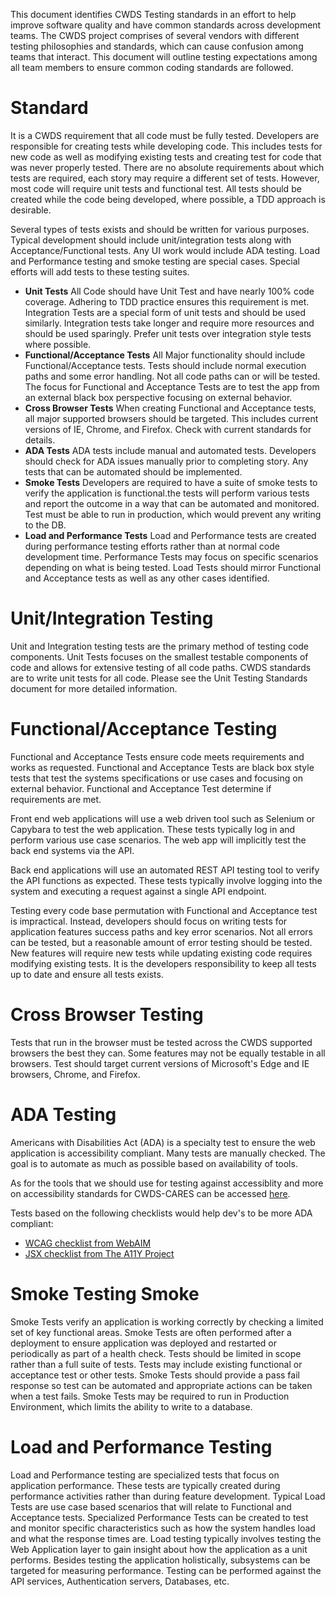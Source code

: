 This document identifies CWDS Testing standards in an effort to help improve software quality and have common standards across development teams. The CWDS project comprises of several vendors with different testing philosophies and standards, which can cause confusion among teams that interact. This document will outline testing expectations among all team members to ensure common coding standards are followed.

# Standard
It is a CWDS requirement that all code must be fully tested. Developers are responsible for creating tests while developing code. This includes tests for new code as well as modifying existing tests and creating test for code that was never properly tested. There are no absolute requirements about which tests are required, each story may require a different set of tests. However, most code will require unit tests and functional test. All tests should be created while the code being developed, where possible, a TDD approach is desirable.

Several types of tests exists and should be written for various purposes. Typical development should include unit/integration tests along with Acceptance/Functional tests. Any UI work would include ADA testing. Load and Performance testing and smoke testing are special cases. Special efforts will add tests to these testing suites.

* **Unit Tests** All Code should have Unit Test and have nearly 100% code coverage. Adhering to TDD practice ensures this requirement is met. Integration Tests are a special form of unit tests and should be used similarly. Integration tests take longer and require more resources and should be used sparingly. Prefer unit tests over integration style tests where possible.
* **Functional/Acceptance Tests** All Major functionality should include Functional/Acceptance tests. Tests should include normal execution paths and some error handling. Not all code paths can or will be tested. The focus for Functional and Acceptance Tests are to test the app from an external black box perspective focusing on external behavior.
* **Cross Browser Tests** When creating Functional and Acceptance tests, all major supported browsers should be targeted. This includes current versions of IE, Chrome, and Firefox. Check with current standards for details.
* **ADA Tests** ADA tests include manual and automated tests. Developers should check for ADA issues manually prior to completing story. Any tests that can be automated should be implemented.
* **Smoke Tests** Developers are required to have a suite of smoke tests to verify the application is functional.the tests will perform various tests and report the outcome in a way that can be automated and monitored. Test must be able to run in production, which would prevent any writing to the DB.
* **Load and Performance Tests** Load and Performance tests are created during performance testing efforts rather than at normal code development time. Performance Tests may focus on specific scenarios depending on what is being tested. Load Tests should mirror Functional and Acceptance tests as well as any other cases identified.

# Unit/Integration Testing
Unit and Integration testing tests are the primary method of testing code components. Unit Tests focuses on the smallest testable components of code and allows for extensive testing of all code paths. CWDS standards are to write unit tests for all code. Please see the Unit Testing Standards document for more detailed information.

# Functional/Acceptance Testing
Functional and Acceptance Tests ensure code meets requirements and works as requested. Functional and Acceptance Tests are black box style tests that test the systems specifications or use cases and focusing on external behavior. Functional and Acceptance Test determine if requirements are met.

Front end  web applications will use a web driven tool such as Selenium or Capybara to test the web application. These tests typically log in and perform various use case scenarios. The web app will implicitly test the back end systems via the API.

Back end applications will use an automated REST API testing tool to verify the API functions as expected. These tests typically involve logging into the system and executing a request against a single API endpoint.

Testing every code base permutation with Functional and Acceptance test is impractical. Instead, developers should focus on writing tests for application features success paths and key error scenarios. Not all errors can be tested, but a reasonable amount of error testing should be tested. New features will require new tests while updating existing code requires modifying existing tests. It is the developers responsibility to keep all tests up to date and ensure all tests exists.

# Cross Browser Testing
Tests that run in the browser must be tested across the CWDS supported browsers the best they can.
 Some features may not be equally testable in all browsers.
Test should target current versions of Microsoft's Edge and IE browsers, Chrome, and Firefox.

# ADA Testing
Americans with Disabilities Act (ADA) is a specialty test to ensure the web application is accessibility compliant. Many tests are manually checked. The goal is to automate as much as possible based on availability of tools.

As for the tools that we should use for testing against accessiblity and more on accessibility standards for CWDS-CARES can be accessed [here](https://github.com/ca-cwds/research-design/wiki/Accessible-Design).

Tests based on the following checklists would help dev's to be more ADA compliant:
* [WCAG checklist from WebAIM](https://webaim.org/standards/wcag/checklist)
* [JSX checklist from The A11Y Project](https://a11yproject.com/checklist.html)


# Smoke Testing Smoke
Smoke Tests verify an application is working correctly by checking a limited set of key functional areas. Smoke Tests are often performed after a deployment to ensure application was deployed and restarted or periodically as part of a health check. Tests should be limited in scope rather than a full suite of tests. Tests may include existing functional or acceptance test or other tests. Smoke Tests should provide a pass fail response so test can be automated and appropriate actions can be taken when a test fails. Smoke Tests may be required to run in Production Environment, which limits the ability to write to a database.

# Load and Performance Testing
Load and Performance testing are specialized tests that focus on application performance. These tests are typically created during performance activities rather than during feature development. Typical Load Tests are use case based scenarios that will relate to Functional and Acceptance tests. Specialized Performance Tests can be created to test and monitor specific characteristics such as how the system handles load and what the response times are. Load testing typically involves testing the Web Application layer to gain insight about how the application as a unit performs. Besides testing the application holistically, subsystems can be targeted for measuring performance. Testing can be performed against the API services, Authentication servers, Databases, etc.
